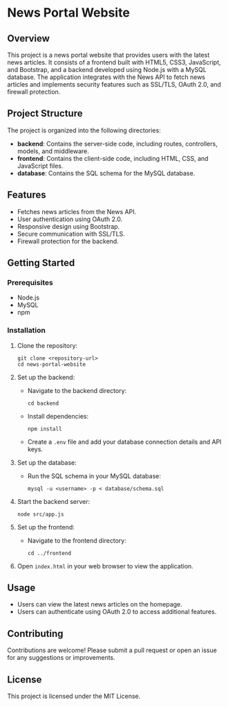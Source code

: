 # News Portal Website

## Overview
This project is a news portal website that provides users with the latest news articles. It consists of a frontend built with HTML5, CSS3, JavaScript, and Bootstrap, and a backend developed using Node.js with a MySQL database. The application integrates with the News API to fetch news articles and implements security features such as SSL/TLS, OAuth 2.0, and firewall protection.

## Project Structure
The project is organized into the following directories:

- **backend**: Contains the server-side code, including routes, controllers, models, and middleware.
- **frontend**: Contains the client-side code, including HTML, CSS, and JavaScript files.
- **database**: Contains the SQL schema for the MySQL database.

## Features
- Fetches news articles from the News API.
- User authentication using OAuth 2.0.
- Responsive design using Bootstrap.
- Secure communication with SSL/TLS.
- Firewall protection for the backend.

## Getting Started

### Prerequisites
- Node.js
- MySQL
- npm

### Installation

1. Clone the repository:
   ```
   git clone <repository-url>
   cd news-portal-website
   ```

2. Set up the backend:
   - Navigate to the backend directory:
     ```
     cd backend
     ```
   - Install dependencies:
     ```
     npm install
     ```
   - Create a `.env` file and add your database connection details and API keys.

3. Set up the database:
   - Run the SQL schema in your MySQL database:
     ```
     mysql -u <username> -p < database/schema.sql
     ```

4. Start the backend server:
   ```
   node src/app.js
   ```

5. Set up the frontend:
   - Navigate to the frontend directory:
     ```
     cd ../frontend
     ```

6. Open `index.html` in your web browser to view the application.

## Usage
- Users can view the latest news articles on the homepage.
- Users can authenticate using OAuth 2.0 to access additional features.

## Contributing
Contributions are welcome! Please submit a pull request or open an issue for any suggestions or improvements.

## License
This project is licensed under the MIT License.